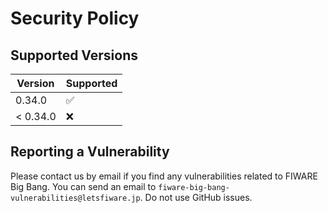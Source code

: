 # Security Policy

## Supported Versions

| Version  | Supported          |
| -------- | ------------------ |
| 0.34.0   | :white_check_mark: |
| < 0.34.0 | :x:                |

## Reporting a Vulnerability

Please contact us by email if you find any vulnerabilities related to FIWARE Big Bang.
You can send an email to `fiware-big-bang-vulnerabilities@letsfiware.jp`. Do not use GitHub issues.

